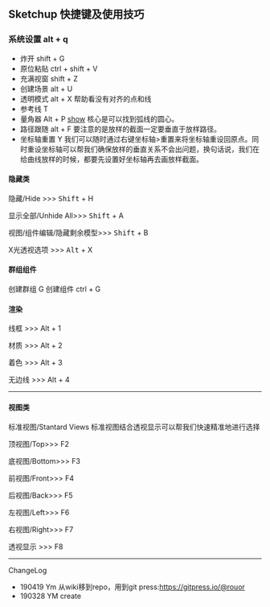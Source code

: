 ## Sketchup 快捷键及使用技巧
### 系统设置 alt + q


- 炸开 shift + G
- 原位粘贴 ctrl + shift + V
- 充满视窗 shift + Z
- 创建场景 alt + U
- 透明模式 alt + X  帮助看没有对齐的点和线
- 参考线 T
- 量角器 Alt + P [show](http://www.360doc.com/content/18/0306/22/13671173_734870078.shtml)
核心是可以找到弧线的圆心。
- 路径跟随 alt + F  要注意的是放样的截面一定要垂直于放样路径。
- 坐标轴重置 Y 我们可以随时通过右键坐标轴>重置来将坐标轴重设回原点。同时重设坐标轴可以帮我们确保放样的垂直关系不会出问题，换句话说，我们在给曲线放样的时候，都要先设置好坐标轴再去画放样截面。


#### 隐藏类

隐藏/Hide >>> <kbd>Shift</kbd> + H

显示全部/Unhide All>>> <kbd>Shift</kbd> + A

视图/组件编辑/隐藏剩余模型>>> <kbd>Shift</kbd> + B

X光透视选项 >>> <kbd>Alt</kbd> + X

#### 群组组件

创建群组 G
创建组件 ctrl + G

#### 渲染

线框 >>>  Alt + 1

材质 >>>  Alt + 2

着色 >>>  Alt + 3

无边线 >>>  Alt + 4

---
#### 视图类
标准视图/Stantard Views 标准视图结合透视显示可以帮我们快速精准地进行选择

顶视图/Top>>> F2

底视图/Bottom>>> F3

前视图/Front>>> F4

后视图/Back>>> F5

左视图/Left>>> F6

右视图/Right>>> F7

透视显示 >>> F8

---
ChangeLog
- 190419 Ym 从wiki移到repo，用到git press:https://gitpress.io/@rouor
- 190328 YM create
